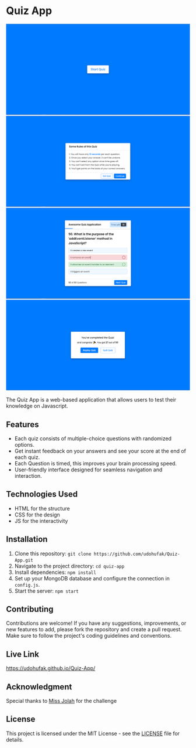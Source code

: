 # Quiz App
![View 1](Screenshots/1.png)
![View 2](Screenshots/2.png)
![View 3](Screenshots/3.png)
![View 4](Screenshots/4.png)

The Quiz App is a web-based application that allows users to test their knowledge on Javascript.

## Features

- Each quiz consists of multiple-choice questions with randomized options.
- Get instant feedback on your answers and see your score at the end of each quiz.
- Each Question is timed, this improves your brain processing speed.
- User-friendly interface designed for seamless navigation and interaction.

## Technologies Used

- HTML for the structure
- CSS for the design
- JS for the interactivity

## Installation

1. Clone this repository: `git clone https://github.com/udohufak/Quiz-App.git`
2. Navigate to the project directory: `cd quiz-app`
3. Install dependencies: `npm install`
4. Set up your MongoDB database and configure the connection in `config.js`.
5. Start the server: `npm start`

## Contributing

Contributions are welcome! If you have any suggestions, improvements, or new features to add, please fork the repository and create a pull request. Make sure to follow the project's coding guidelines and conventions.

## Live Link

https://udohufak.github.io/Quiz-App/

## Acknowledgment

Special thanks to [Miss Jolah](github.com/Jolah1) for the challenge

## License

This project is licensed under the MIT License - see the [LICENSE](LICENSE) file for details.
